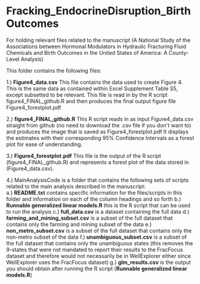 # Fracking_EndocrineDisruption_BirthOutcomes
For holding relevant files related to the manuscript (A National Study of the Associations between Hormonal Modulators in Hydraulic Fracturing Fluid Chemicals and Birth Outcomes in the United States of America: A County-Level Analysis)

This folder contains the following files:

1.) **Figure4_data.csv**
This file contains the data used to create Figure 4. This is the same data as contained within Excel Supplement Table S5, except subsetted to be relevant. This file is read in by the R script figure4_FINAL_github.R  and then produces the final output figure file Figure4_forestplot.pdf  

2.) **figure4_FINAL_github.R** This R script reads in as input Figure4_data.csv straight from github (no need to download the .csv file if you don't want to) and produces the image that is saved as Figure4_forestplot.pdf It displays the estimates with their corresponding 95% Confidence Intervals as a forest plot for ease of understanding.

3.) **Figure4_forestplot.pdf** This file is the output of the R script (figure4_FINAL_github.R) and represents a forest plot of the data stored in (Figure4_data.csv).  

4.) MainAnalysisCode is a folder that contains the following sets of scripts related to the main analysis described in the manuscript:<br />
  a.) **README.txt** contains specific information for the files/scripts in this folder and information on each of the column headings and so forth
  b.) **Runnable generalized linear models.R** this is the R script that can be used to run the analysis
  c.) **full_data.csv** is a dataset containing the full data
  d.) **farming_and_mining_subset.csv** is a subset of the full dataset that contains only the farming and mining subset of the data
  e.) **non_metro_subset.csv** is a subset of the full dataset that contains only the non-metro subset of the data
  f.) **unambiguous_subset.csv** is a subset of the full dataset that contains only the unambiguous states (this removes the 9-states that were not mandated to report their results to the FracFocus dataset and therefore would not necessarily be in WellExplorer either since WellExplorer uses the FracFocus dataset)
  g.) **glm_results.csv** is the output you should obtain after running the R script (**Runnable generalized linear models.R**)
